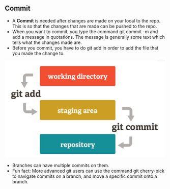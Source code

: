 ## Commit

* A **Commit** is needed after changes are made on your local to the repo. This is so that the changes that are made can be pushed to the repo. 
* When you want to commit, you type the command git commit -m and add a message in quotations. The message is generally some text which tells what the changes made are.
* Before you commit, you have to do git add in order to add the file that you made the change to.

![commit](/images/commit.png)

* Branches can have multiple commits on them. 
* Fun fact: More advanced git users can use the command git cherry-pick to navigate commits on a branch, and move a specific commit onto a branch.
